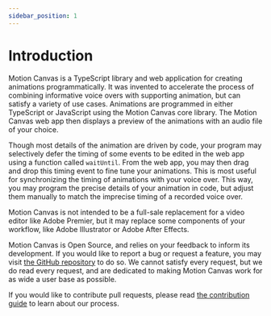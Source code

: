 ```yaml
---
sidebar_position: 1
---
```


# Introduction

Motion Canvas is a TypeScript library and web application for creating
animations programmatically. It was invented to accelerate the process of
combining informative voice overs with supporting animation, but can satisfy a
variety of use cases. Animations are programmed in either TypeScript or
JavaScript using the Motion Canvas core library. The Motion Canvas web app then
displays a preview of the animations with an audio file of your choice.

Though most details of the animation are driven by code, your program may
selectively defer the timing of some events to be edited in the web app using a
function called `waitUntil`. From the web app, you may then drag and drop this
timing event to fine tune your animations. This is most useful for synchronizing
the timing of animations with your voice over. This way, you may program the
precise details of your animation in code, but adjust them manually to match the
imprecise timing of a recorded voice over.

Motion Canvas is not intended to be a full-sale replacement for a video editor
like Adobe Premier, but it may replace some components of your workflow, like
Adobe Illustrator or Adobe After Effects.

Motion Canvas is Open Source, and relies on your feedback to inform its
development. If you would like to report a bug or request a feature, you may
visit [the GitHub repository][repo] to do so. We cannot satisfy every request,
but we do read every request, and are dedicated to making Motion Canvas work for
as wide a user base as possible.

If you would like to contribute pull requests, please read [the contribution
guide][contributing] to learn about our process.

[contributing]: https://github.com/motion-canvas/motion-canvas/blob/main/CONTRIBUTING.md
[repo]: https://github.com/motion-canvas/motion-canvas
